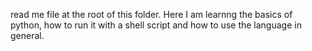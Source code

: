  read me file at the root of this folder. Here I am learnng the basics of python, how to run it with a shell script and how to use the language in general.

